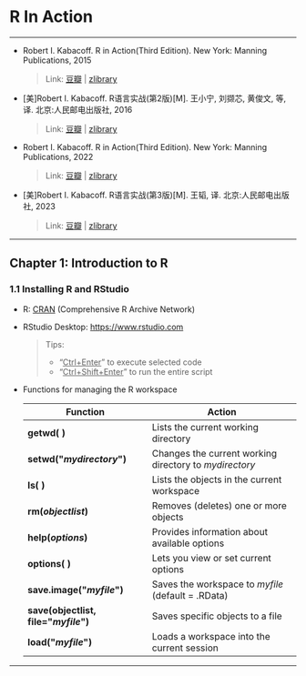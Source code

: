 # R In Action

---

- Robert I. Kabacoff. R in Action(Third Edition). New York: Manning Publications, 2015

    > Link: [豆瓣](https://book.douban.com/subject/24830014/) | [zlibrary](https://zh.zlibrary-east.se/book/2604048/e37a59/r-in-action-data-analysis-and-graphics-with-r-second-edition.html)

- [美]Robert I. Kabacoff. R语言实战(第2版)[M]. 王小宁, 刘撷芯, 黄俊文, 等, 译. 北京:人民邮电出版社, 2016

    > Link: [豆瓣](https://book.douban.com/subject/26785199/) | [zlibrary](https://zh.zlibrary-east.se/book/12168260/14cb45/r%E8%AF%AD%E8%A8%80%E5%AE%9E%E6%88%98-%E7%AC%AC2%E7%89%88-%E5%9B%BE%E7%81%B5%E7%A8%8B%E5%BA%8F%E8%AE%BE%E8%AE%A1%E4%B8%9B%E4%B9%A6.html)

- Robert I. Kabacoff. R in Action(Third Edition). New York: Manning Publications, 2022

    > Link: [豆瓣](https://book.douban.com/subject/35615700/) | [zlibrary](https://zh.zlibrary-east.se/book/21841451/f20048/r-in-action-data-analysis-and-graphics-with-r-and-tidyverse-3rd-edition.html)

- [美]Robert I. Kabacoff. R语言实战(第3版)[M]. 王韬, 译. 北京:人民邮电出版社, 2023 

    > Link: [豆瓣](https://book.douban.com/subject/36420926/) | [zlibrary](https://zh.zlibrary-east.se/book/27804378/6dc86f/r%E8%AF%AD%E8%A8%80%E5%AE%9E%E6%88%98-%E7%AC%AC3%E7%89%88.html)

---

## Chapter 1: Introduction to R

### 1.1 Installing R and RStudio

- R: [CRAN](https://cran.r-project.org/) (Comprehensive R Archive Network)

- RStudio Desktop: <https://www.rstudio.com>

    >  Tips:
    >
    > - “<u>Ctrl+Enter</u>” to execute selected code
    > - “<u>Ctrl+Shift+Enter</u>” to run the entire script

- Functions for managing the R workspace

    | Function                              | Action                                                 |
    | ------------------------------------- | ------------------------------------------------------ |
    | **getwd( )**                          | Lists the current working directory                    |
    | **setwd("*mydirectory*")**            | Changes the current working directory to *mydirectory* |
    | **ls( )**                             | Lists the objects in the current workspace             |
    | **rm(*objectlist*)**                  | Removes (deletes) one or more objects                  |
    | **help(*options*)**                   | Provides information about available options           |
    | **options( )**                        | Lets you view or set current options                   |
    | **save.image("*myfile*")**            | Saves the workspace to *myfile* (default = .RData)     |
    | **save(objectlist, file="*myfile*")** | Saves specific objects to a file                       |
    | **load("*myfile*")**                  | Loads a workspace into the current session             |

    





































---
